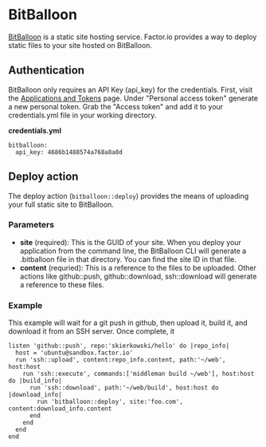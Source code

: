 # BitBalloon
[BitBalloon](https://www.bitballoon.com/) is a static site hosting service. Factor.io provides a way to deploy static files to your site hosted on BitBalloon.

## Authentication
BitBalloon only requires an API Key (api_key) for the credentials. First, visit the [Applications and Tokens](https://www.bitballoon.com/applications) page. Under "Personal access token" generate a new personal token. Grab the "Access token" and add it to your credentials.yml file in your working directory.

**credentials.yml**

    bitballoon:
      api_key: 4686b1488574a768a8a8d


## Deploy action
The deploy action (`bitballoon::deploy`) provides the means of uploading your full static site to BitBalloon.


### Parameters

- **site** (required): This is the GUID of your site. When you deploy your application from the command line, the BitBalloon CLI will generate a .bitballoon file in that directory. You can find the site ID in that file.
- **content** (requried): This is a reference to the files to be uploaded. Other actions like github::push, github::download, ssh::download will generate a reference to these files.


### Example
This example will wait for a git push in github, then upload it, build it, and download it from an SSH server. Once complete, it 

    listen 'github::push', repo:'skierkowski/hello' do |repo_info|
      host = 'ubuntu@sandbox.factor.io'
      run 'ssh::upload', content:repo_info.content, path:'~/web', host:host
        run 'ssh::execute', commands:['middleman build ~/web'], host:host do |build_info|
          run 'ssh::download', path:'~/web/build', host:host do |download_info|
            run 'bitballoon::deploy', site:'foo.com', content:download_info.content
          end
        end
      end
    end